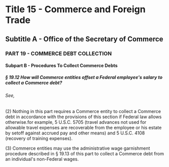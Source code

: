 
# Title 15 - Commerce and Foreign Trade
## Subtitle A - Office of the Secretary of Commerce
### PART 19 - COMMERCE DEBT COLLECTION
#### Subpart B - Procedures To Collect Commerce Debts
##### § 19.12 How will Commerce entities offset a Federal employee's salary to collect a Commerce debt?
###### See,

(2) Nothing in this part requires a Commerce entity to collect a Commerce debt in accordance with the provisions of this section if Federal law allows otherwise.for example, 5 U.S.C. 5705 (travel advances not used for allowable travel expenses are recoverable from the employee or his estate by setoff against accrued pay and other means) and 5 U.S.C. 4108 (recovery of training expenses).

(3) Commerce entities may use the administrative wage garnishment procedure described in § 19.13 of this part to collect a Commerce debt from an individual's non-Federal wages.
